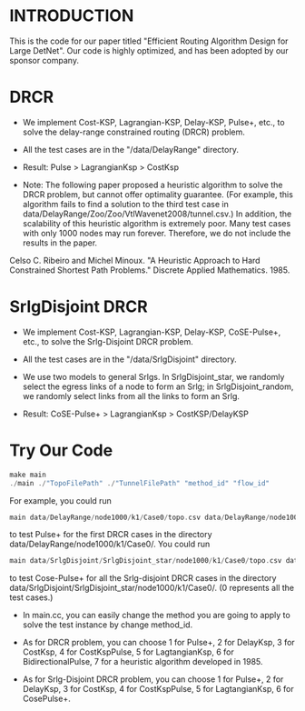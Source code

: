 # INTRODUCTION

This is the code for our paper titled "Efficient Routing Algorithm Design for Large DetNet". Our code is highly optimized, and has been adopted by our sponsor company.

# DRCR

- We implement Cost-KSP, Lagrangian-KSP, Delay-KSP, Pulse+, etc., to solve the delay-range constrained routing (DRCR) problem.

- All the test cases are in the "/data/DelayRange" directory.

- Result: Pulse > LagrangianKsp > CostKsp

- Note: The following paper proposed a heuristic algorithm to solve the DRCR problem, but cannot offer optimality guarantee. (For example, this algorithm fails to find a solution to the third test case in data/DelayRange/Zoo/Zoo/VtlWavenet2008/tunnel.csv.) In addition, the scalability of this heuristic algorithm is extremely poor. Many test cases with only 1000 nodes may run forever. Therefore, we do not include the results in the paper.

Celso C. Ribeiro and Michel Minoux. "A Heuristic Approach to Hard Constrained Shortest Path Problems." Discrete Applied Mathematics. 1985.

# SrlgDisjoint DRCR

- We implement Cost-KSP, Lagrangian-KSP, Delay-KSP, CoSE-Pulse+, etc., to solve the Srlg-Disjoint DRCR problem.

- All the test cases are in the "/data/SrlgDisjoint" directory.

- We use two models to general Srlgs. In SrlgDisjoint_star, we randomly select the egress links of a node to form an Srlg; in SrlgDisjoint_random, we randomly select links from all the links to form an Srlg.

- Result: CoSE-Pulse+ > LagrangianKsp > CostKSP/DelayKSP

# Try Our Code

```c++
make main
./main ./"TopoFilePath" ./"TunnelFilePath" "method_id" "flow_id"
```

For example, you could run 
```c++
main data/DelayRange/node1000/k1/Case0/topo.csv data/DelayRange/node1000/k1/Case0/tunnel.csv 1 1
```
to test Pulse+ for the first DRCR cases in the directory data/DelayRange/node1000/k1/Case0/. You could run
```c++
main data/SrlgDisjoint/SrlgDisjoint_star/node1000/k1/Case0/topo.csv data/SrlgDisjoint/SrlgDisjoint_star/node1000/k1/Case0/tunnel_trap.csv 6 0
```
to test Cose-Pulse+ for all the Srlg-disjoint DRCR cases in the directory data/SrlgDisjoint/SrlgDisjoint_star/node1000/k1/Case0/. (0 represents all the test cases.)


- In main.cc, you can easily change the method you are going to apply to solve the test instance by change method_id.

- As for DRCR problem, you can choose 1 for Pulse+, 2 for DelayKsp, 3 for CostKsp, 4 for CostKspPulse, 5 for LagtangianKsp, 6 for BidirectionalPulse, 7 for a heuristic algorithm developed in 1985.

- As for Srlg-Disjoint DRCR problem, you can choose 1 for Pulse+, 2 for DelayKsp, 3 for CostKsp, 4 for CostKspPulse, 5 for LagtangianKsp, 6 for CosePulse+.
